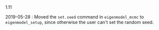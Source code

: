 1.11

2019-05-28 : Moved the `set.seed` command in `eigenmodel_mcmc` to `eigenmodel_setup`, since otherwise the user can't set the random seed. 

